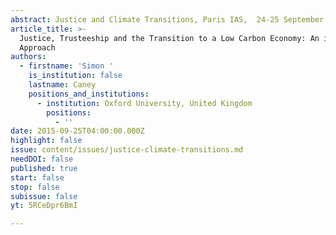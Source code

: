 ```yaml
---
abstract: Justice and Climate Transitions, Paris IAS,  24-25 September 2015 - Session 2
article_title: >-
  Justice, Trusteeship and the Transition to a Low Carbon Economy: An integrated
  Approach
authors:
  - firstname: 'Simon '
    is_institution: false
    lastname: Caney
    positions_and_institutions:
      - institution: Oxford University, United Kingdom
        positions:
          - ''
date: 2015-09-25T04:00:00.000Z
highlight: false
issue: content/issues/justice-climate-transitions.md
needDOI: false
published: true
start: false
stop: false
subissue: false
yt: 5RCeDpr6BmI

---
```

<Youtube yt="5RCeDpr6BmI" caption="Justice, Trusteeship and the Transition to a Low Carbon Economy: An integrated Approach" start="false" stop="false"></Youtube>
